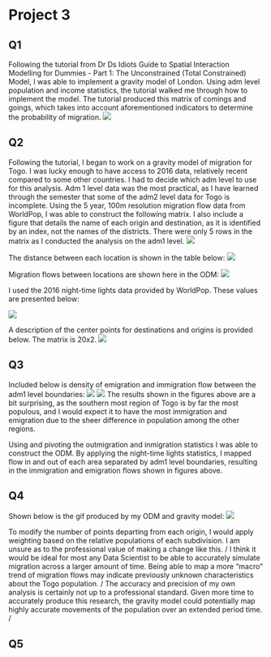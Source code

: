 # Project 3
## Q1
Following the tutorial from Dr Ds Idiots Guide to Spatial Interaction Modelling for Dummies - Part 1: The Unconstrained (Total Constrained) Model, I was able to implement a gravity model of London. Using adm level population and income statistics, the tutorial walked me through how to implement the model. The tutorial produced this matrix of comings and goings, which takes into account aforementioned indicators to determine the probability of migration.
![](P3_D1.png)

## Q2
Following the tutorial, I began to work on a gravity model of migration for Togo. I was lucky enough to have access to 2016 data, relatively recent compared to some other countries. I had to decide which adm level to use for this analysis. Adm 1 level data was the most practical, as I have learned through the semester that some of the adm2 level data for Togo is incomplete. Using the 5 year, 100m resolution migration flow data from WorldPop, I was able to construct the following matrix. I also include a figure that details the name of each origin and destination, as it is identified by an index, not the names of the districts. There were only 5 rows in the matrix as I conducted the analysis on the adm1 level.
![](_P3_D2.png)

The distance between each location is shown in the table below:
![](_P3_D6.png)

Migration flows between locations are shown here in the ODM:
![](_P3_D3.png)

I used the 2016 night-time lights data provided by WorldPop. These values are presented below:

![](_P3_D7.png)

A description of the center points for destinations and origins is provided below. The matrix is 20x2.
![](_P3_D8.png)


## Q3

Included below is density of emigration and immigration flow between the adm1 level boundaries:
![](_P3_D4.png)
![](_P3_D5.png)
The results shown in the figures above are a bit surprising, as the southern most region of Togo is by far the most populous, and I would expect it to have the most immigration and emigration due to the sheer difference in population among the other regions.

Using and pivoting the outmigration and inmigration statistics I was able to construct the ODM. By applying the night-time lights statistics, I mapped flow in and out of each area separated by adm1 level boundaries, resulting in the immigration and emigration flows shown in figures above.

## Q4

Shown below is the gif produced by my ODM and gravity model:
![](output.gif)

To modify the number of points departing from each origin, I would apply weighting based on the relative populations of each subdivision. I am unsure as to the professional value of making a change like this. /
I think it would be ideal for most any Data Scientist to be able to accurately simulate migration across a larger amount of time. Being able to map a more “macro” trend of migration flows may indicate previously unknown characteristics about the Togo population. /
The accuracy and precision of my own analysis is certainly not up to a professional standard. Given more time to accurately produce this research, the gravity model could potentially map highly accurate movements of the population over an extended period time. /

## Q5
